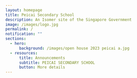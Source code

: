```yaml
---
layout: homepage
title: Peicai Secondary School
description: An Isomer site of the Singapore Government
image: /images/logo.jpg
permalink: /
notification: ""
sections:
  - hero:
      background: /images/open house 2023 peicai a.jpg
  - resources:
      title: Announcements
      subtitle: PEICAI SECONDARY SCHOOL
      button: More details
---
```

